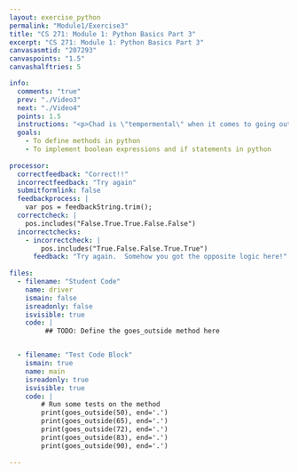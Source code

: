 ```yaml
---
layout: exercise_python
permalink: "Module1/Exercise3"
title: "CS 271: Module 1: Python Basics Part 3"
excerpt: "CS 271: Module 1: Python Basics Part 3"
canvasasmtid: "207293"
canvaspoints: "1.5"
canvashalftries: 5

info:
  comments: "true"
  prev: "./Video3"
  next: "./Video4"
  points: 1.5
  instructions: "<p>Chad is \"tempermental\" when it comes to going outside.  He only goes outside if it's more than 60 degrees Fahrenheit but less than 80 degrees Fahrenheit.  Write a method called <code>goes_outside</code> that takes one parameter for the temperature and returns <code>True</code> if Chad is willing to go outside and <code>False</code> otherwise."
  goals:
    - To define methods in python
    - To implement boolean expressions and if statements in python
    
processor:  
  correctfeedback: "Correct!!" 
  incorrectfeedback: "Try again"
  submitformlink: false
  feedbackprocess: | 
    var pos = feedbackString.trim();
  correctcheck: |
    pos.includes("False.True.True.False.False")
  incorrectchecks:
    - incorrectcheck: |
        pos.includes("True.False.False.True.True")
      feedback: "Try again.  Somehow you got the opposite logic here!" 
 
files:
  - filename: "Student Code"
    name: driver
    ismain: false
    isreadonly: false
    isvisible: true
    code: | 
         ## TODO: Define the goes_outside method here


  - filename: "Test Code Block"
    ismain: true
    name: main
    isreadonly: true
    isvisible: true
    code: |
        # Run some tests on the method
        print(goes_outside(50), end='.')
        print(goes_outside(65), end='.')
        print(goes_outside(72), end='.')
        print(goes_outside(83), end='.')
        print(goes_outside(90), end='.')
        
---
```

